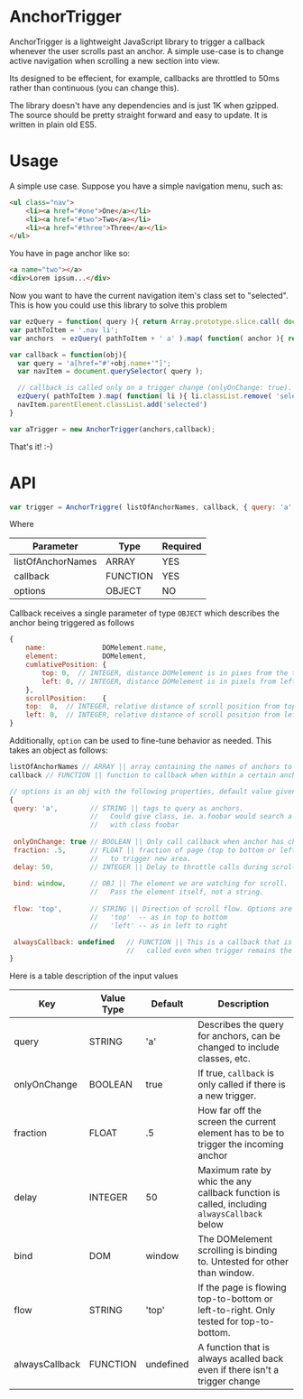# AnchorTrigger
AnchorTrigger is a lightweight JavaScript library to trigger a callback whenever the user scrolls past an anchor. A simple use-case is to change active navigation when scrolling a new section into view. 

Its designed to be effecient, for example, callbacks are throttled to 50ms rather than continuous (you can change this).

The library doesn't have any dependencies and is just 1K when gzipped. The source should be pretty straight forward and easy to update. It is written in plain old ES5.

# Usage

A simple use case. Suppose you have a simple navigation menu, such as:

```html
<ul class="nav">
	<li><a href="#one">One</a></li>
	<li><a href="#two">Two</a></li>
	<li><a href="#three">Three</a></li>
</ul>
```

You have in page anchor like so:

```html
<a name="two"></a>
<div>Lorem ipsum...</div>

```
Now you want to have the current navigation item's class set to "selected". This is how you could use this library to solve this problem

```javascript
var ezQuery = function( query ){ return Array.prototype.slice.call( document.querySelectorAll( query ) ) }
var pathToItem = '.nav li';
var anchors  = ezQuery( pathToItem + ' a' ).map( function( anchor ){ return anchor.href.replace( '#', '' ) } )

var callback = function(obj){
  var query = 'a[href="#'+obj.name+'"]';
  var navItem = document.querySelector( query );

  // callback is called only on a trigger change (onlyOnChange: true). Default behavior.
  ezQuery( pathToItem ).map( function( li ){ li.classList.remove( 'selected' ) })
  navItem.parentElement.classList.add('selected')
}

var aTrigger = new AnchorTrigger(anchors,callback);

```

That's it! :-)

# API

```javascript
var trigger = AnchorTriggre( listOfAnchorNames, callback, { query: 'a', ... } )
```

Where 

| Parameter         | Type           | Required |
|-------------------|----------------|----------|
| listOfAnchorNames | ARRAY          | YES      |
| callback          | FUNCTION       | YES      |
| options           | OBJECT         | NO       |

Callback receives a single parameter of type `OBJECT` which describes the anchor being triggered as follows
```javascript
{
	name:              DOMelement.name, 
	element:           DOMelement, 
	cumlativePosition: {
		top: 0,  // INTEGER, distance DOMelement is in pixes from the top of the screen (or element see below).
		left: 0, // INTEGER, distance DOMelement is in pixels from left side of screen (or element see below).
	}, 
	scrollPosition:    {
    top:  0,  // INTEGER, relative distance of scroll position from top of screen
    left: 0,  // INTEGER, relative distance of scroll position from left of screen
}
```

Additionally, `option` can be used to fine-tune behavior as needed. This takes an object as follows:

```javascript
listOfAnchorNames // ARRAY || array containing the names of anchors to watch
callback // FUNCTION || function to callback when within a certain anchor

// options is an obj with the following properties, default value given.
{
 query: 'a',        // STRING || tags to query as anchors. 
                    //   Could give class, ie. a.foobar would search a tags 
                    //   with class foobar
                    
 onlyOnChange: true // BOOLEAN || Only call callback when anchor has changed.
 fraction: .5,      // FLOAT || fraction of page (top to bottom or left to right) 
                    //   to trigger new area.
 delay: 50,         // INTEGER || Delay to throttle calls during scroll
      
 bind: window,      // OBJ || The element we are watching for scroll. 
                    //   Pass the element itself, not a string.
                    
 flow: 'top',       // STRING || Direction of scroll flow. Options are 
                    //   'top'  -- as in top to bottom
                    //   'left' -- as in left to right

 alwaysCallback: undefined   // FUNCTION || This is a callback that is always 
                             //   called even when trigger remains the same.
} 
```

Here is a table description of the input values

| Key               | Value Type    | Default   | Description |
| -------------     | ------------- | -------   | -----------
| query             | STRING        | 'a'       | Describes the query for anchors, can be changed to include classes, etc. | 
| onlyOnChange      | BOOLEAN       | true      | If true, `callback` is only called if there is a new trigger.
| fraction          | FLOAT         | .5        | How far off the screen the current element has to be to trigger the incoming anchor |
| delay             | INTEGER       | 50        | Maximum rate by whic the any callback function is called, including `alwaysCallback` below |
| bind              | DOM           | window    | The DOMelement scrolling is binding to. Untested for other than window.
| flow              | STRING        | 'top'     | If the page is flowing top-to-bottom or left-to-right. Only tested for top-to-bottom.
| alwaysCallback    | FUNCTION      | undefined | A function that is always acalled back even if there isn't a trigger change |
